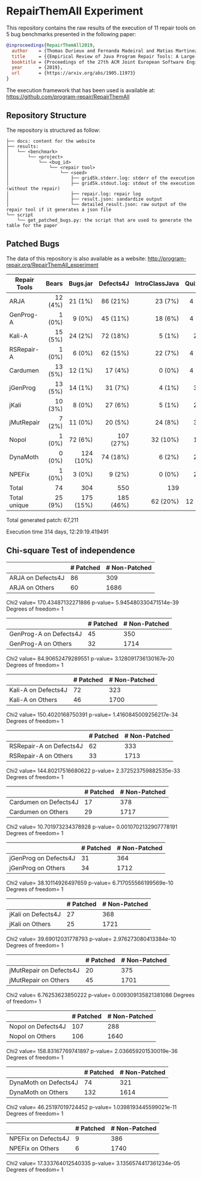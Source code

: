 # RepairThemAll Experiment

This repository contains the raw results of the execution of 11 repair tools on 5 bug benchmarks presented in the following paper:

```bibtex
@inproceedings{RepairThemAll2019,
  author    = {Thomas Durieux and Fernanda Madeiral and Matias Martinez and Rui Abreu},
  title     = {{Empirical Review of Java Program Repair Tools: A Large-Scale Experiment on 2,141 Bugs and 23,551 Repair Attempts}},
  booktitle = {Proceedings of the 27th ACM Joint European Software Engineering Conference and Symposium on the Foundations of Software Engineering (ESEC/FSE '19)},
  year      = {2019},
  url       = {https://arxiv.org/abs/1905.11973}
}
```

The execution framework that has been used is available at: https://github.com/program-repair/RepairThemAll

## Repository Structure

The repository is structured as follow:

```
├── docs: content for the website
├── results: 
│   └── <benchmark>
│       └── <project>
│           └── <bug_id>
│               └── <repair tool>
│                   └── <seed>
│                       ├── grid5k.stderr.log: stderr of the execution
│                       ├── grid5k.stdout.log: stdout of the execution (without the repair)
│                       ├── repair.log: repair log
│                       ├── result.json: sandardize output 
│                       └── detailed_result.json: raw output of the repair tool if it generates a json file
└── script
    └── get_patched_bugs.py: the script that are used to generate the table for the paper
```


## Patched Bugs

The data of this repository is also available as a website: http://program-repair.org/RepairThemAll_experiment

| Repair Tools | Bears   | Bugs.jar  | Defects4J | IntroClassJava | QuixBugs | Total    |
| ------------ | -------:| ---------:| ---------:| --------------:| --------:| --------:|
| ARJA         | 12 (4%) | 21 (1%)   | 86 (21%)  | 23 (7%)        | 4 (10%)  | 146 (6%) |
| GenProg-A    | 1 (0%)  | 9 (0%)    | 45 (11%)  | 18 (6%)        | 4 (10%)  | 77 (3%)  |
| Kali-A       | 15 (5%) | 24 (2%)   | 72 (18%)  | 5 (1%)         | 2 (5%)   | 118 (5%) |
| RSRepair-A   | 1 (0%)  | 6 (0%)    | 62 (15%)  | 22 (7%)        | 4 (10%)  | 95 (4%)  |
| Cardumen     | 13 (5%) | 12 (1%)   | 17 (4%)   | 0 (0%)         | 4 (10%)  | 46 (2%)  |
| jGenProg     | 13 (5%) | 14 (1%)   | 31 (7%)   | 4 (1%)         | 3 (7%)   | 65 (3%)  |
| jKali        | 10 (3%) | 8 (0%)    | 27 (6%)   | 5 (1%)         | 2 (5%)   | 52 (2%)  |
| jMutRepair   | 7 (2%)  | 11 (0%)   | 20 (5%)   | 24 (8%)        | 3 (7%)   | 65 (3%)  |
| Nopol        | 1 (0%)  | 72 (6%)   | 107 (27%) | 32 (10%)       | 1 (2%)   | 213 (9%) |
| DynaMoth     | 0 (0%)  | 124 (10%) | 74 (18%)  | 6 (2%)         | 2 (5%)   | 206 (9%) |
| NPEFix       | 1 (0%)  | 3 (0%)    | 9 (2%)    | 0 (0%)         | 2 (5%)   | 15 (0%)  |
| Total        | 74      | 304       | 550       | 139            | 31       | 1,098    |
| Total unique | 25 (9%) | 175 (15%) | 185 (46%) | 62 (20%)       | 12 (30%) | 459 (21%)|

Total generated patch: 67,211

Execution time 314 days, 12:29:19.419491 

## Chi-square Test of independence

|                | # Patched | # Non-Patched |
| -------------- | --------- | ------------- |
| ARJA on Defects4J  | 86 | 309 |
| ARJA on Others  | 60 | 1686 |

Chi2 value= 170.43487132271886 p-value= 5.945480330471514e-39 Degrees of freedom= 1

|                | # Patched | # Non-Patched |
| -------------- | --------- | ------------- |
| GenProg-A on Defects4J  | 45 | 350 |
| GenProg-A on Others  | 32 | 1714 |

Chi2 value= 84.90652479289551 p-value= 3.128091736130167e-20 Degrees of freedom= 1

|                | # Patched | # Non-Patched |
| -------------- | --------- | ------------- |
| Kali-A on Defects4J  | 72 | 323 |
| Kali-A on Others  | 46 | 1700 |

Chi2 value= 150.4020168750391 p-value= 1.4160845009256217e-34 Degrees of freedom= 1

|                | # Patched | # Non-Patched |
| -------------- | --------- | ------------- |
| RSRepair-A on Defects4J  | 62 | 333 |
| RSRepair-A on Others  | 33 | 1713 |

Chi2 value= 144.80217516680622 p-value= 2.372523759882535e-33 Degrees of freedom= 1

|                | # Patched | # Non-Patched |
| -------------- | --------- | ------------- |
| Cardumen on Defects4J  | 17 | 378 |
| Cardumen on Others  | 29 | 1717 |

Chi2 value= 10.701973234378928 p-value= 0.0010702132907778191 Degrees of freedom= 1

|                | # Patched | # Non-Patched |
| -------------- | --------- | ------------- |
| jGenProg on Defects4J  | 31 | 364 |
| jGenProg on Others  | 34 | 1712 |

Chi2 value= 38.10114926497659 p-value= 6.717055566199569e-10 Degrees of freedom= 1

|                | # Patched | # Non-Patched |
| -------------- | --------- | ------------- |
| jKali on Defects4J  | 27 | 368 |
| jKali on Others  | 25 | 1721 |

Chi2 value= 39.69012031778793 p-value= 2.976273080413384e-10 Degrees of freedom= 1

|                | # Patched | # Non-Patched |
| -------------- | --------- | ------------- |
| jMutRepair on Defects4J  | 20 | 375 |
| jMutRepair on Others  | 45 | 1701 |

Chi2 value= 6.76253623850222 p-value= 0.009309135821381086 Degrees of freedom= 1

|                | # Patched | # Non-Patched |
| -------------- | --------- | ------------- |
| Nopol on Defects4J  | 107 | 288 |
| Nopol on Others  | 106 | 1640 |

Chi2 value= 158.83167769741897 p-value= 2.036659201530019e-36 Degrees of freedom= 1

|                | # Patched | # Non-Patched |
| -------------- | --------- | ------------- |
| DynaMoth on Defects4J  | 74 | 321 |
| DynaMoth on Others  | 132 | 1614 |

Chi2 value= 46.25197019724452 p-value= 1.0398193445599021e-11 Degrees of freedom= 1

|                | # Patched | # Non-Patched |
| -------------- | --------- | ------------- |
| NPEFix on Defects4J  | 9 | 386 |
| NPEFix on Others  | 6 | 1740 |

Chi2 value= 17.333764012540335 p-value= 3.1356574417361234e-05 Degrees of freedom= 1

